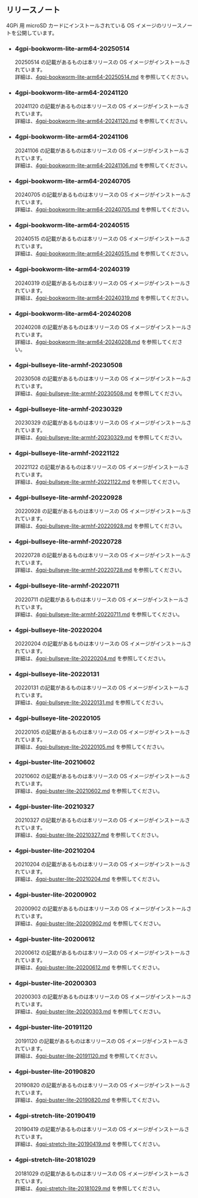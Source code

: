 ## リリースノート
4GPi 用 microSD カードにインストールされている OS イメージのリリースノートを公開しています。

* ### 4gpi-bookworm-lite-arm64-20250514
  20250514 の記載があるものは本リリースの OS イメージがインストールされています。  
  詳細は、[4gpi-bookworm-lite-arm64-20250514.md](./4gpi-bookworm-lite-arm64-20250514.md) を参照してください。

* ### 4gpi-bookworm-lite-arm64-20241120
  20241120 の記載があるものは本リリースの OS イメージがインストールされています。  
  詳細は、[4gpi-bookworm-lite-arm64-20241120.md](./4gpi-bookworm-lite-arm64-20241120.md) を参照してください。

* ### 4gpi-bookworm-lite-arm64-20241106
  20241106 の記載があるものは本リリースの OS イメージがインストールされています。  
  詳細は、[4gpi-bookworm-lite-arm64-20241106.md](./4gpi-bookworm-lite-arm64-20241106.md) を参照してください。

* ### 4gpi-bookworm-lite-arm64-20240705
  20240705 の記載があるものは本リリースの OS イメージがインストールされています。  
  詳細は、[4gpi-bookworm-lite-arm64-20240705.md](./4gpi-bookworm-lite-arm64-20240705.md) を参照してください。

* ### 4gpi-bookworm-lite-arm64-20240515
  20240515 の記載があるものは本リリースの OS イメージがインストールされています。  
  詳細は、[4gpi-bookworm-lite-arm64-20240515.md](./4gpi-bookworm-lite-arm64-20240515.md) を参照してください。

* ### 4gpi-bookworm-lite-arm64-20240319
  20240319 の記載があるものは本リリースの OS イメージがインストールされています。  
  詳細は、[4gpi-bookworm-lite-arm64-20240319.md](./4gpi-bookworm-lite-arm64-20240319.md) を参照してください。

* ### 4gpi-bookworm-lite-arm64-20240208
  20240208 の記載があるものは本リリースの OS イメージがインストールされています。  
  詳細は、[4gpi-bookworm-lite-arm64-20240208.md](./4gpi-bookworm-lite-arm64-20240208.md) を参照してください。

* ### 4gpi-bullseye-lite-armhf-20230508
  20230508 の記載があるものは本リリースの OS イメージがインストールされています。  
  詳細は、[4gpi-bullseye-lite-armhf-20230508.md](./4gpi-bullseye-lite-armhf-20230508.md) を参照してください。

* ### 4gpi-bullseye-lite-armhf-20230329
  20230329 の記載があるものは本リリースの OS イメージがインストールされています。  
  詳細は、[4gpi-bullseye-lite-armhf-20230329.md](./4gpi-bullseye-lite-armhf-20230329.md) を参照してください。

* ### 4gpi-bullseye-lite-armhf-20221122
  20221122 の記載があるものは本リリースの OS イメージがインストールされています。  
  詳細は、[4gpi-bullseye-lite-armhf-20221122.md](./4gpi-bullseye-lite-armhf-20221122.md) を参照してください。

* ### 4gpi-bullseye-lite-armhf-20220928
  20220928 の記載があるものは本リリースの OS イメージがインストールされています。  
  詳細は、[4gpi-bullseye-lite-armhf-20220928.md](./4gpi-bullseye-lite-armhf-20220928.md) を参照してください。

* ### 4gpi-bullseye-lite-armhf-20220728
  20220728 の記載があるものは本リリースの OS イメージがインストールされています。  
  詳細は、[4gpi-bullseye-lite-armhf-20220728.md](./4gpi-bullseye-lite-armhf-20220728.md) を参照してください。

* ### 4gpi-bullseye-lite-armhf-20220711
  20220711 の記載があるものは本リリースの OS イメージがインストールされています。  
  詳細は、[4gpi-bullseye-lite-armhf-20220711.md](./4gpi-bullseye-lite-armhf-20220711.md) を参照してください。

* ### 4gpi-bullseye-lite-20220204
  20220204 の記載があるものは本リリースの OS イメージがインストールされています。  
  詳細は、[4gpi-bullseye-lite-20220204.md](./4gpi-bullseye-lite-20220204.md) を参照してください。

* ### 4gpi-bullseye-lite-20220131
  20220131 の記載があるものは本リリースの OS イメージがインストールされています。  
  詳細は、[4gpi-bullseye-lite-20220131.md](./4gpi-bullseye-lite-20220131.md) を参照してください。

* ### 4gpi-bullseye-lite-20220105
  20220105 の記載があるものは本リリースの OS イメージがインストールされています。  
  詳細は、[4gpi-bullseye-lite-20220105.md](./4gpi-bullseye-lite-20220105.md) を参照してください。

* ### 4gpi-buster-lite-20210602
  20210602 の記載があるものは本リリースの OS イメージがインストールされています。  
  詳細は、[4gpi-buster-lite-20210602.md](./4gpi-buster-lite-20210602.md) を参照してください。

* ### 4gpi-buster-lite-20210327
  20210327 の記載があるものは本リリースの OS イメージがインストールされています。  
  詳細は、[4gpi-buster-lite-20210327.md](./4gpi-buster-lite-20210327.md) を参照してください。

* ### 4gpi-buster-lite-20210204
  20210204 の記載があるものは本リリースの OS イメージがインストールされています。  
  詳細は、[4gpi-buster-lite-20210204.md](./4gpi-buster-lite-20210204.md) を参照してください。

* ### 4gpi-buster-lite-20200902
  20200902 の記載があるものは本リリースの OS イメージがインストールされています。  
  詳細は、[4gpi-buster-lite-20200902.md](./4gpi-buster-lite-20200902.md) を参照してください。

* ### 4gpi-buster-lite-20200612
  20200612 の記載があるものは本リリースの OS イメージがインストールされています。  
  詳細は、[4gpi-buster-lite-20200612.md](./4gpi-buster-lite-20200612.md) を参照してください。

* ### 4gpi-buster-lite-20200303
  20200303 の記載があるものは本リリースの OS イメージがインストールされています。  
  詳細は、[4gpi-buster-lite-20200303.md](./4gpi-buster-lite-20200303.md) を参照してください。

* ### 4gpi-buster-lite-20191120
  20191120 の記載があるものは本リリースの OS イメージがインストールされています。  
  詳細は、[4gpi-buster-lite-20191120.md](./4gpi-buster-lite-20191120.md) を参照してください。

* ### 4gpi-buster-lite-20190820
  20190820 の記載があるものは本リリースの OS イメージがインストールされています。  
  詳細は、[4gpi-buster-lite-20190820.md](./4gpi-buster-lite-20190820.md) を参照してください。

* ### 4gpi-stretch-lite-20190419
  20190419 の記載があるものは本リリースの OS イメージがインストールされています。  
  詳細は、[4gpi-stretch-lite-20190419.md](./4gpi-stretch-lite-20190419.md) を参照してください。

* ### 4gpi-stretch-lite-20181029
  20181029 の記載があるものは本リリースの OS イメージがインストールされています。  
  詳細は、[4gpi-stretch-lite-20181029.md](./4gpi-stretch-lite-20181029.md) を参照してください。
